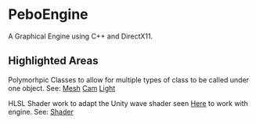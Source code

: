 # PeboEngine
A Graphical Engine using C++ and DirectX11.



## Highlighted Areas

Polymorhpic Classes to allow for multiple types of class to be called under one object.
See:
[Mesh](https://github.com/lukewhitingdev/PeboEngine/blob/master/Engine/Mesh.h)
[Cam](https://github.com/lukewhitingdev/PeboEngine/blob/master/Engine/Cam.h)
[Light](https://github.com/lukewhitingdev/PeboEngine/blob/master/Engine/Light.h)

HLSL Shader work to adapt the Unity wave shader seen [Here](https://catlikecoding.com/unity/tutorials/flow/waves/) to work with engine.
See: [Shader](https://github.com/lukewhitingdev/PeboEngine/blob/master/Engine/DX11%20Framework.fx)

